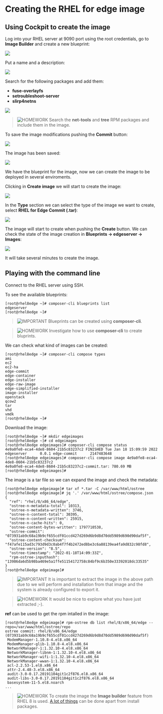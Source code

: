 # Creating the RHEL for edge image

## Using Cockpit to create the image

Log into your RHEL server at 9090 port using the root credentials, go to **Image Builder** and create a new blueprint:

![](imgs/cockpit-create-blueprint-01.png)

Put a name and a description:

![](imgs/cockpit-create-blueprint-02.png)

Search for the following packages and add them:

* **fuse-overlayfs**
* **setroubleshoot-server**
* **slirp4netns**

![](imgs/cockpit-create-blueprint-03.png)

> ![HOMEWORK](icons/homework-icon.png) Search the **net-tools** and **tree** RPM packages and include them in the image. 

To save the image modifications pushing the **Commit** button:

![](imgs/cockpit-create-blueprint-04.png)

The image has been saved:

![](imgs/cockpit-create-blueprint-05.png)

We have the blueprint for the image, now we can create the image to be deployed in several enviroments.

Clicking in **Create image** we will start to create the image:

![](imgs/cockpit-create-blueprint-06.png)

In the **Type** section we can select the type of the image we want to create, select **RHEL for Edge Commit (.tar)**:

![](imgs/cockpit-create-blueprint-07.png)

The image will start to create when pushing the **Create** button. We can check the state of the image creation in **Blueprints -> edgeserver -> Images**:

![](imgs/cockpit-create-blueprint-08.png)

It will take several minutes to create the image.

## Playing with the command line

Connect to the RHEL server using SSH.

To see the available blueprints:

```console
[root@rhel8edge ~]# composer-cli blueprints list
edgeserver
[root@rhel8edge ~]# 
```

> ![IMPORTANT](icons/important-icon.png) Blueprints can be created using **composer-cli**.

> ![HOMEWORK](icons/homework-icon.png) Investigate how to use **composer-cli** to create bluprints.

We can check what kind of images can be created:

```console
[root@rhel8edge ~]# composer-cli compose types
ami
ec2
ec2-ha
edge-commit
edge-container
edge-installer
edge-raw-image
edge-simplified-installer
image-installer
openstack
qcow2
tar
vhd
vmdk
[root@rhel8edge ~]#
```

Download the image:

```console
[root@rhel8edge ~]# mkdir edgeimages
[root@rhel8edge ~]# cd edgeimages
[root@rhel8edge edgeimages]# composer-cli compose status
4e9a0fe8-eca4-4de8-8604-21b5c83237c2 FINISHED Tue Jan 18 15:09:59 2022 edgeserver      0.0.1 edge-commit      2147483648
[root@rhel8edge edgeimages]# composer-cli compose image 4e9a0fe8-eca4-4de8-8604-21b5c83237c2
4e9a0fe8-eca4-4de8-8604-21b5c83237c2-commit.tar: 780.69 MB    
[root@rhel8edge edgeimages]# 
```

The image is a tar file so we can expand the image and check the metadata:

```console
[root@rhel8edge edgeimage]# tar xf *.tar -C /var/www/html/ostree
[root@rhel8edge edgeimage]# jq '.' /var/www/html/ostree/compose.json 
{
  "ref": "rhel/8/x86_64/edge",
  "ostree-n-metadata-total": 10313,
  "ostree-n-metadata-written": 3746,
  "ostree-n-content-total": 30395,
  "ostree-n-content-written": 25915,
  "ostree-n-cache-hits": 0,
  "ostree-content-bytes-written": 1797710538,
  "ostree-commit": "073931ab9c68a19b9cf655cdf01ccd427d269d6b9d8d70dd5989d690d90daf5f",
  "ostree-content-checksum": "f47afe115ad3c793d9d3c0ab4f7f4b2472ed8be3c6a88139ea4fa9d832c98fd8",
  "ostree-version": "8.5",
  "ostree-timestamp": "2022-01-18T14:09:33Z",
  "rpm-ostree-inputhash": "13986da6d5b98ba469e5a1ffe51154172758c84bf9c6b350e33392018dc33535"
}
[root@rhel8edge edgeimage]#
```

> ![IMPORTANT](icons/important-icon.png) It is important to extract the image in the above path due to we will perform and installation from that image and the system is already configured to export it.

> ![HOMEWORK](icons/homework-icon.png) It would be nice to explore what you have just extracted ;-).

**ref** can be used to get the rpm intalled in the image:

```console
[root@rhel8edge edgeimage]# rpm-ostree db list rhel/8/x86_64/edge --repo=/var/www/html/ostree/repo
ostree commit: rhel/8/x86_64/edge (073931ab9c68a19b9cf655cdf01ccd427d269d6b9d8d70dd5989d690d90daf5f)
 ModemManager-1.10.8-4.el8.x86_64
 ModemManager-glib-1.10.8-4.el8.x86_64
 NetworkManager-1:1.32.10-4.el8.x86_64
 NetworkManager-libnm-1:1.32.10-4.el8.x86_64
 NetworkManager-wifi-1:1.32.10-4.el8.x86_64
 NetworkManager-wwan-1:1.32.10-4.el8.x86_64
 acl-2.2.53-1.el8.x86_64
 attr-2.4.48-3.el8.x86_64
 audit-3.0-0.17.20191104git1c2f876.el8.x86_64
 audit-libs-3.0-0.17.20191104git1c2f876.el8.x86_64
 basesystem-11-5.el8.noarch
...
```

> ![HOMEWORK](icons/homework-icon.png) To create the image the **Image builder** feature from RHEL 8 is used. [A lot of things](https://access.redhat.com/documentation/en-us/red_hat_enterprise_linux/8/html-single/composing_a_customized_rhel_system_image/index) can be done apart from install packages.